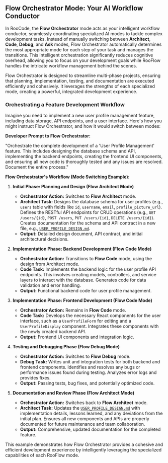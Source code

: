 ## Flow Orchestrator Mode: Your AI Workflow Conductor

In RooCode, the **Flow Orchestrator** mode acts as your intelligent workflow conductor, seamlessly coordinating specialized AI modes to tackle complex development tasks. Instead of manually switching between **Architect**, **Code**, **Debug**, and **Ask** modes, Flow Orchestrator automatically determines the most appropriate mode for each step of your task and manages the transitions. This intelligent orchestration significantly reduces cognitive overhead, allowing you to focus on your development goals while RooFlow handles the intricate workflow management behind the scenes.

Flow Orchestrator is designed to streamline multi-phase projects, ensuring that planning, implementation, testing, and documentation are executed efficiently and cohesively. It leverages the strengths of each specialized mode, creating a powerful, integrated development experience.

### Orchestrating a Feature Development Workflow

Imagine you need to implement a new user profile management feature, including data storage, API endpoints, and a user interface. Here's how you might instruct Flow Orchestrator, and how it would switch between modes:

**Developer Prompt to Flow Orchestrator:**

"Orchestrate the complete development of a 'User Profile Management' feature. This includes designing the database schema and API, implementing the backend endpoints, creating the frontend UI components, and ensuring all new code is thoroughly tested and any issues are resolved. Document the entire process."

**Flow Orchestrator's Workflow (Mode Switching Example):**

1.  **Initial Phase: Planning and Design (Flow Architect Mode)**
    *   **Orchestrator Action:** Switches to **Flow Architect** mode.
    *   **Architect Task:** Designs the database schema for user profiles (e.g., `users` table with fields like `id`, `username`, `email`, `profile_picture_url`). Defines the RESTful API endpoints for CRUD operations (e.g., `GET /users/{id}`, `POST /users`, `PUT /users/{id}`, `DELETE /users/{id}`). Creates documentation for the schema and API contract in a new file, e.g., [`USER_PROFILE_DESIGN.md`](USER_PROFILE_DESIGN.md).
    *   **Output:** Detailed design document, API contract, and initial architectural decisions.

2.  **Implementation Phase: Backend Development (Flow Code Mode)**
    *   **Orchestrator Action:** Transitions to **Flow Code** mode, using the design from Architect mode.
    *   **Code Task:** Implements the backend logic for the user profile API endpoints. This involves creating models, controllers, and service layers to interact with the database. Generates code for data validation and error handling.
    *   **Output:** Functional backend code for user profile management.

3.  **Implementation Phase: Frontend Development (Flow Code Mode)**
    *   **Orchestrator Action:** Remains in **Flow Code** mode.
    *   **Code Task:** Develops the necessary React components for the user interface, such as a `UserProfileForm` for editing and a `UserProfileDisplay` component. Integrates these components with the newly created backend API.
    *   **Output:** Frontend UI components and integration logic.

4.  **Testing and Debugging Phase (Flow Debug Mode)**
    *   **Orchestrator Action:** Switches to **Flow Debug** mode.
    *   **Debug Task:** Writes unit and integration tests for both backend and frontend components. Identifies and resolves any bugs or performance issues found during testing. Analyzes error logs and provides fixes.
    *   **Output:** Passing tests, bug fixes, and potentially optimized code.

5.  **Documentation and Review Phase (Flow Architect Mode)**
    *   **Orchestrator Action:** Switches back to **Flow Architect** mode.
    *   **Architect Task:** Updates the [`USER_PROFILE_DESIGN.md`](USER_PROFILE_DESIGN.md) with implementation details, lessons learned, and any deviations from the initial plan. Ensures all new components and APIs are properly documented for future maintenance and team collaboration.
    *   **Output:** Comprehensive, updated documentation for the completed feature.

This example demonstrates how Flow Orchestrator provides a cohesive and efficient development experience by intelligently leveraging the specialized capabilities of each RooFlow mode.